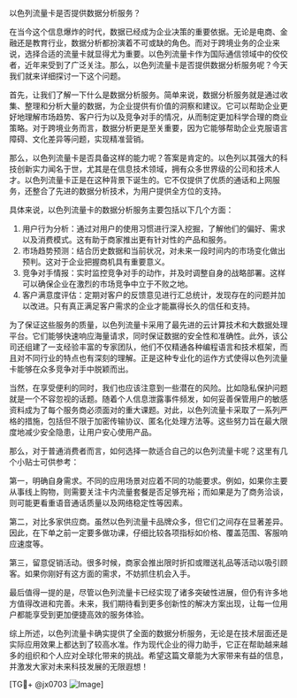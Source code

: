 以色列流量卡是否提供数据分析服务？

在当今这个信息爆炸的时代，数据已经成为企业决策的重要依据。无论是电商、金融还是教育行业，数据分析都扮演着不可或缺的角色。而对于跨境业务的企业来说，选择合适的流量卡就显得尤为重要。以色列流量卡作为国际通信领域中的佼佼者，近年来受到了广泛关注。那么，以色列流量卡是否提供数据分析服务呢？今天我们就来详细探讨一下这个问题。

首先，让我们了解一下什么是数据分析服务。简单来说，数据分析服务就是通过收集、整理和分析大量的数据，为企业提供有价值的洞察和建议。它可以帮助企业更好地理解市场趋势、客户行为以及竞争对手的情况，从而制定更加科学合理的商业策略。对于跨境业务而言，数据分析更是至关重要，因为它能够帮助企业克服语言障碍、文化差异等问题，实现精准营销。

那么，以色列流量卡是否具备这样的能力呢？答案是肯定的。以色列以其强大的科技创新实力闻名于世，尤其是在信息技术领域，拥有众多世界级的公司和技术人才。以色列流量卡正是在这种背景下诞生的。它不仅提供了优质的通话和上网服务，还整合了先进的数据分析技术，为用户提供全方位的支持。

具体来说，以色列流量卡的数据分析服务主要包括以下几个方面：

1. 用户行为分析：通过对用户的使用习惯进行深入挖掘，了解他们的偏好、需求以及消费模式。这有助于商家推出更有针对性的产品和服务。
2. 市场趋势预测：结合历史数据和当前状况，对未来一段时间内的市场变化做出预判。这对于企业把握商机具有重要意义。
3. 竞争对手情报：实时监控竞争对手的动作，并及时调整自身的战略部署。这样可以确保企业在激烈的市场竞争中立于不败之地。
4. 客户满意度评估：定期对客户的反馈意见进行汇总统计，发现存在的问题并加以改进。只有真正满足客户需求的企业才能赢得长久的信任和支持。

为了保证这些服务的质量，以色列流量卡采用了最先进的云计算技术和大数据处理平台。它们能够快速响应海量请求，同时保证数据的安全性和准确性。此外，该公司还组建了一支经验丰富的专家团队，他们不仅精通各种编程语言和技术框架，而且对不同行业的特点也有深刻的理解。正是这种专业化的运作方式使得以色列流量卡能够在众多竞争对手中脱颖而出。

当然，在享受便利的同时，我们也应该注意到一些潜在的风险。比如隐私保护问题就是一个不容忽视的话题。随着个人信息泄露事件频发，如何妥善保管用户的敏感资料成为了每个服务商必须面对的重大课题。对此，以色列流量卡采取了一系列严格的措施，包括但不限于加密传输协议、匿名化处理方法等。这些努力旨在最大限度地减少安全隐患，让用户安心使用产品。

那么，对于普通消费者而言，如何选择一款适合自己的以色列流量卡呢？这里有几个小贴士可供参考：

第一，明确自身需求。不同的应用场景对应着不同的功能要求。例如，如果你主要从事线上购物，则需要关注卡内流量套餐是否足够充裕；而如果是为了商务洽谈，则可能更看重语音通话质量以及网络稳定性等因素。

第二，对比多家供应商。虽然以色列流量卡品牌众多，但它们之间存在显著差异。因此，在下单之前一定要多做功课，仔细比较各项指标如价格、覆盖范围、客服响应速度等。

第三，留意促销活动。很多时候，商家会推出限时折扣或赠送礼品等活动以吸引顾客。如果你刚好有这方面的需求，不妨抓住机会入手。

最后值得一提的是，尽管以色列流量卡已经实现了诸多突破性进展，但仍有许多地方值得改进和完善。未来，我们期待看到更多创新性的解决方案出现，让每一位用户都能享受到更加便捷高效的服务体验。

综上所述，以色列流量卡确实提供了全面的数据分析服务，无论是在技术层面还是实际应用效果上都达到了较高水准。作为现代企业的得力助手，它正在帮助越来越多的组织和个人应对全球化带来的挑战。希望这篇文章能为大家带来有益的信息，并激发大家对未来科技发展的无限遐想！

[TG💪+ @jx0703 ![Image](https://github.com/user-attachments/assets/dbca1d08-cadb-493c-b0ec-ad6f7a83f270)]